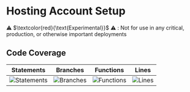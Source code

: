 
# Hosting Account Setup

⚠️ $\textcolor{red}{\text{Experimental}}$ ⚠️ : Not for use in any critical, production, or otherwise important deployments

## Code Coverage

| Statements                  | Branches                | Functions                 | Lines             |
| --------------------------- | ----------------------- | ------------------------- | ----------------- |
| ![Statements](https://img.shields.io/badge/statements-92.33%25-brightgreen.svg?style=flat) | ![Branches](https://img.shields.io/badge/branches-90.44%25-brightgreen.svg?style=flat) | ![Functions](https://img.shields.io/badge/functions-91.48%25-brightgreen.svg?style=flat) | ![Lines](https://img.shields.io/badge/lines-92.42%25-brightgreen.svg?style=flat) |

